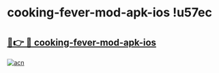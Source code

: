 # cooking-fever-mod-apk-ios !u57ec

# <h2><a href="https://xm9toc.esa.edu.pl?title=cooking-fever-mod-apk-ios&ref=u57ec">🔗👉 🔴 cooking-fever-mod-apk-ios</a></h2>

[![acn](https://github.com/user-attachments/assets/0f9c940e-d8b0-45ae-aac7-cd30a18b3e1c)](https://xm9toc.esa.edu.pl?title=cooking-fever-mod-apk-ios&ref=u57ec)

